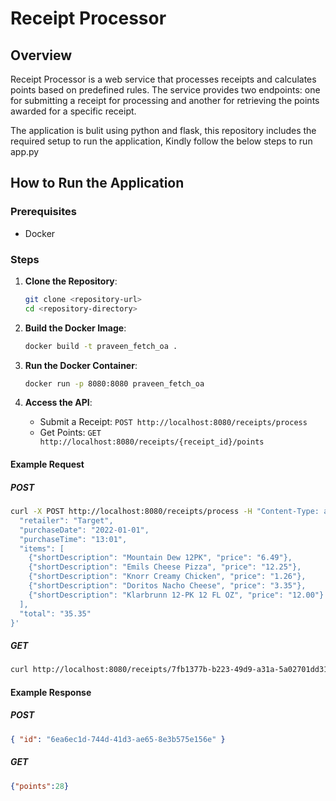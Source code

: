 # Receipt Processor

## Overview

Receipt Processor is a web service that processes receipts and calculates points based on predefined rules. The service provides two endpoints: one for submitting a receipt for processing and another for retrieving the points awarded for a specific receipt.

The application is bulit using python and flask, this repository includes the required setup to run the application, Kindly follow the below steps to run app.py

## How to Run the Application

### Prerequisites

- Docker

### Steps

1. **Clone the Repository**:

    ```sh
    git clone <repository-url>
    cd <repository-directory>
    ```

2. **Build the Docker Image**:

    ```sh
    docker build -t praveen_fetch_oa .
    ```

3. **Run the Docker Container**:

    ```sh
    docker run -p 8080:8080 praveen_fetch_oa
    ```

4. **Access the API**:

    - Submit a Receipt: `POST http://localhost:8080/receipts/process`
    - Get Points: `GET http://localhost:8080/receipts/{receipt_id}/points`

#### Example Request

##### POST
```sh
curl -X POST http://localhost:8080/receipts/process -H "Content-Type: application/json" -d '{
  "retailer": "Target",
  "purchaseDate": "2022-01-01",
  "purchaseTime": "13:01",
  "items": [
    {"shortDescription": "Mountain Dew 12PK", "price": "6.49"},
    {"shortDescription": "Emils Cheese Pizza", "price": "12.25"},
    {"shortDescription": "Knorr Creamy Chicken", "price": "1.26"},
    {"shortDescription": "Doritos Nacho Cheese", "price": "3.35"},
    {"shortDescription": "Klarbrunn 12-PK 12 FL OZ", "price": "12.00"}
  ],
  "total": "35.35"
}'
```
##### GET
```sh
curl http://localhost:8080/receipts/7fb1377b-b223-49d9-a31a-5a02701dd310/points
```
#### Example Response

##### POST
```json
{ "id": "6ea6ec1d-744d-41d3-ae65-8e3b575e156e" }
```

##### GET
```json
{"points":28}
```


